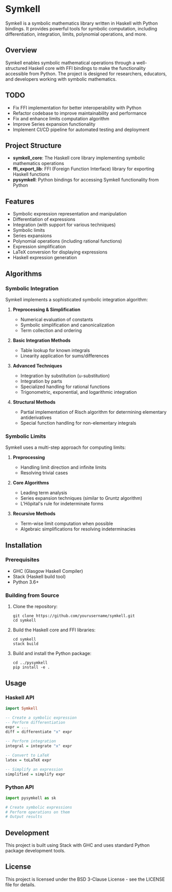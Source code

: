 # Symkell

Symkell is a symbolic mathematics library written in Haskell with Python bindings. It provides powerful tools for symbolic computation, including differentiation, integration, limits, polynomial operations, and more.

## Overview

Symkell enables symbolic mathematical operations through a well-structured Haskell core with FFI bindings to make the functionality accessible from Python. The project is designed for researchers, educators, and developers working with symbolic mathematics.

## TODO

- Fix FFI implementation for better interoperability with Python
- Refactor codebase to improve maintainability and performance
- Fix and enhance limits computation algorithm
- Improve Series expansion functionality
- Implement CI/CD pipeline for automated testing and deployment

## Project Structure

- **symkell_core**: The Haskell core library implementing symbolic mathematics operations
- **ffi_export_lib**: FFI (Foreign Function Interface) library for exporting Haskell functions
- **pysymkell**: Python bindings for accessing Symkell functionality from Python

## Features

- Symbolic expression representation and manipulation
- Differentiation of expressions
- Integration (with support for various techniques)
- Symbolic limits
- Series expansions
- Polynomial operations (including rational functions)
- Expression simplification
- LaTeX conversion for displaying expressions
- Haskell expression generation

## Algorithms

### Symbolic Integration

Symkell implements a sophisticated symbolic integration algorithm:

1. **Preprocessing & Simplification**
   - Numerical evaluation of constants
   - Symbolic simplification and canonicalization
   - Term collection and ordering

2. **Basic Integration Methods**
   - Table lookup for known integrals
   - Linearity application for sums/differences

3. **Advanced Techniques**
   - Integration by substitution (u-substitution)
   - Integration by parts
   - Specialized handling for rational functions
   - Trigonometric, exponential, and logarithmic integration

4. **Structural Methods**
   - Partial implementation of Risch algorithm for determining elementary antiderivatives
   - Special function handling for non-elementary integrals

### Symbolic Limits

Symkell uses a multi-step approach for computing limits:

1. **Preprocessing**
   - Handling limit direction and infinite limits
   - Resolving trivial cases

2. **Core Algorithms**
   - Leading term analysis
   - Series expansion techniques (similar to Gruntz algorithm)
   - L'Hôpital's rule for indeterminate forms

3. **Recursive Methods**
   - Term-wise limit computation when possible
   - Algebraic simplifications for resolving indeterminacies


## Installation

### Prerequisites

- GHC (Glasgow Haskell Compiler)
- Stack (Haskell build tool)
- Python 3.6+

### Building from Source

1. Clone the repository:
   ```
   git clone https://github.com/yourusername/symkell.git
   cd symkell
   ```

2. Build the Haskell core and FFI libraries:
   ```
   cd symkell
   stack build
   ```

3. Build and install the Python package:
   ```
   cd ../pysymkell
   pip install -e .
   ```

## Usage

### Haskell API

```haskell
import Symkell

-- Create a symbolic expression
-- Perform differentiation
expr = ...
diff = differentiate "x" expr

-- Perform integration
integral = integrate "x" expr

-- Convert to LaTeX
latex = toLaTeX expr

-- Simplify an expression
simplified = simplify expr
```

### Python API

```python
import pysymkell as sk

# Create symbolic expressions
# Perform operations on them
# Output results
```

## Development

This project is built using Stack with GHC and uses standard Python package development tools.

## License

This project is licensed under the BSD 3-Clause License - see the LICENSE file for details. 